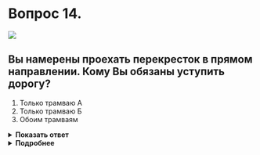 # Вопрос 14.

![](https://s.drom.ru/i24228/pdd/tickets/2016/1543885397.jpg)

## Вы намерены проехать перекресток в прямом направлении. Кому Вы обязаны уступить дорогу?

1. Только трамваю А
2. Только трамваю Б
3. Обоим трамваям

<details>
<summary><b>Показать ответ</b></summary>
Правильный ответ: 3
</details>
<details>
<summary><b>Подробнее</b></summary>
Перекрёсток равнозначный. В равнозначных условиях трамваи имеют преимущество. В данной ситуации траектории движения трамваев не пересекаются, проезжают перекрёсток одновременно. Вы - после них.
(Пункт 13.11 ПДД)
</details>